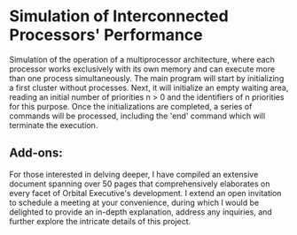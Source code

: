 # Simulation of Interconnected Processors' Performance
Simulation of the operation of a multiprocessor architecture, where each processor works exclusively with its own memory and can execute more than one process simultaneously.
The main program will start by initializing a first cluster without processes. Next, it will initialize an empty waiting area, reading an initial number of priorities n > 0 and the identifiers of n priorities for this purpose. Once the initializations are completed, a series of commands will be processed, including the 'end' command which will terminate the execution.

## Add-ons:
For those interested in delving deeper, I have compiled an extensive document spanning over 50 pages that comprehensively elaborates on every facet of Orbital Executive's development. I extend an open invitation to schedule a meeting at your convenience, during which I would be delighted to provide an in-depth explanation, address any inquiries, and further explore the intricate details of this project.
